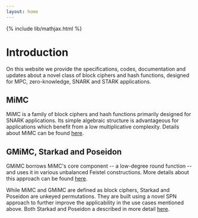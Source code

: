 ```yaml
---
layout: home
---
```


{% include lib/mathjax.html %}

# Introduction
On this website we provide the specifications, codes, documentation and updates about a novel class of block ciphers and hash functions, designed for MPC, zero-knowledge, SNARK and STARK applications. 

## MiMC
MiMC is a family of block ciphers and hash functions primarily designed for SNARK applications. Its simple algebraic structure is advantageous for applications which benefit from a low multiplicative complexity. Details about MiMC can be found [here](https://hadesmimc.github.io/mimc/).

## GMiMC, Starkad and Poseidon
GMiMC borrows MiMC's core component -- a low-degree round function -- and uses it in various unbalanced Feistel constructions. More details about this approach can be found [here](https://hadesmimc.github.io/gmimc/).

While MiMC and GMiMC are defined as block ciphers, Starkad and Poseidon are unkeyed permutations. They are built using a novel SPN approach to further improve the applicability in the use cases mentioned above. Both Starkad and Poseidon a described in more detail [here](https://hadesmimc.github.io/starkadposeidon/).
